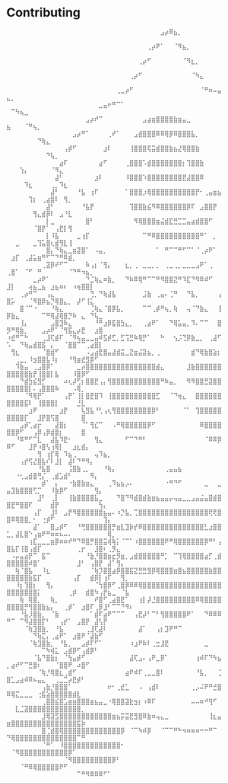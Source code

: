 ﻿# Contributing

⠀⠀⠀⠀⠀⠀⠀⠀⠀⠀⠀⠀⠀⠀⠀⠀⠀⠀⠀⠀⠀⠀⠀⠀⠀⠀⠀⠀⠀⠀⠀⠀⠀⠀⠀⣠⡴⠿⣦⡀⠀⠀⠀⠀⠀⠀⠀⠀⠀⠀⠀⠀⠀⠀⠀⠀⠀⠀⠀⠀⠀⠀⠀⠀⠀⠀⠀⠀⠀⠀⠀⠀⠀⠀⠀⠀⠀⠀
⠀⠀⠀⠀⠀⠀⠀⠀⠀⠀⠀⠀⠀⠀⠀⠀⠀⠀⠀⠀⠀⠀⠀⠀⠀⠀⠀⠀⠀⠀⠀⠀⢀⡴⠟⠁⠀⠀⠈⠻⣦⡀⠀⠀⠀⠀⠀⠀⠀⠀⠀⠀⠀⠀⠀⠀⠀⠀⠀⠀⠀⠀⠀⠀⠀⠀⠀⠀⠀⠀⠀⠀⠀⠀⠀⠀⠀⠀
⠀⠀⠀⠀⠀⠀⠀⠀⠀⠀⠀⠀⠀⠀⠀⠀⠀⠀⠀⠀⠀⠀⠀⠀⠀⠀⠀⠀⠀⠀⢀⡴⠋⠀⠀⠀⠀⠀⠀⠀⠈⠻⣆⡀⠀⠀⠀⠀⠀⠀⠀⠀⠀⠀⠀⠀⠀⠀⠀⠀⠀⠀⠀⠀⠀⠀⠀⠀⠀⠀⠀⠀⠀⠀⠀⠀⠀⠀
⠀⠀⠀⠀⠀⠀⠀⠀⠀⠀⠀⠀⠀⠀⠀⠀⠀⠀⠀⠀⠀⠀⠀⠀⠀⠀⠀⠀⢀⡴⠋⠀⠀⠀⠀⠀⠀⠀⠀⠀⠀⠀⠈⠳⣄⠀⠀⠀⠀⠀⠀⠀⠀⠀⠀⠀⠀⠀⠀⠀⠀⠀⠀⠀⠀⠀⠀⠀⠀⠀⠀⠀⠀⠀⠀⠀⠀⠀
⠀⠀⠀⠀⠀⠀⠀⠀⠀⠀⠀⠀⠀⠀⠀⠀⠀⠀⠀⠀⠀⠀⠀⠀⠀⢀⣀⡴⠋⠀⠀⠀⠀⠀⠀⠀⠀⠀⠀⠀⠀⠀⠀⠀⠈⠛⠶⠤⣤⣄⡀⠀⠀⠀⠀⠀⠀⠀⠀⠀⠀⠀⠀⠀⠀⠀⠀⠀⠀⠀⠀⠀⠀⠀⠀⠀⠀⠀
⠀⠀⠀⠀⠀⠀⠀⠀⠀⠀⠀⠀⠀⠀⠀⠀⠀⠀⠀⠀⠀⣀⣤⠖⠛⠉⠁⠀⠀⠀⠀⠀⠀⠀⠀⠀⠀⠀⠀⠀⠀⠀⠀⠀⠀⠀⠀⠀⠀⠀⠉⠳⢦⣀⠀⠀⠀⠀⠀⠀⠀⠀⠀⠀⠀⠀⠀⠀⠀⠀⠀⠀⠀⠀⠀⠀⠀⠀
⠀⠀⠀⠀⠀⠀⠀⠀⠀⠀⠀⠀⠀⠀⠀⠀⠀⠀⣠⡴⠞⠉⠀⠀⠀⠀⠀⠀⠀⠀⠀⣠⣴⣶⣿⣿⣿⣿⣷⣶⣤⣀⠀⠀⠀⠀⠀⠀⠀⣦⠀⠀⠀⠈⠛⢦⡀⠀⠀⠀⠀⠀⠀⠀⠀⠀⠀⠀⠀⠀⠀⠀⠀⠀⠀⠀⠀⠀
⠀⠀⠀⠀⠀⠀⠀⠀⠀⠀⠀⠀⠀⠀⠀⣠⡴⠛⠁⠀⠀⠀⠀⢀⠞⠁⠀⠀⠀⣠⣾⣿⣿⣿⠿⠿⢿⡿⠿⣿⣿⣿⣧⡀⠀⠀⠀⠀⠀⠀⠀⠀⠀⠀⠀⠀⠙⢷⣄⠀⠀⠀⠀⠀⠀⠀⠀⠀⠀⠀⠀⠀⠀⠀⠀⠀⠀⠀
⠀⠀⠀⠀⠀⠀⠀⠀⠀⠀⠀⠀⠀⢠⡾⠋⠀⠀⠀⠀⠀⠀⣰⠇⠀⠀⠀⠀⢸⣿⣿⣿⢯⣭⣾⣿⣿⣷⣦⣜⢿⣿⣿⣷⠀⠀⠀⠀⠀⠀⠀⠀⠀⠀⠀⠀⠀⠀⠙⢧⡀⠀⠀⠀⠀⠀⠀⠀⠀⠀⠀⠀⠀⠀⠀⠀⠀⠀
⠀⠀⠀⠀⠀⠀⠀⠀⠀⠀⠀⠀⣴⠏⠀⠀⠀⠀⠀⠀⠀⣴⠋⠀⠀⠀⠀⢀⣿⣿⣿⠡⣾⣿⣿⣿⣿⣿⣿⣿⡆⢹⣿⣿⣷⠀⠀⠀⠀⠀⠀⠀⢱⡄⠀⠀⠀⠀⠀⠈⠻⣄⠀⠀⠀⠀⠀⠀⠀⠀⠀⠀⠀⠀⠀⠀⠀⠀
⠀⠀⠀⠀⠀⠀⠀⠀⠀⠀⠀⣼⠃⠀⠀⠀⠀⠀⠀⠀⣰⠇⠀⠀⠀⠀⠀⠸⣿⣿⣿⠱⣿⣿⣿⣿⣿⣿⣿⣿⣟⣼⣿⣿⠿⠀⠀⠀⠀⠀⠀⠀⠀⠹⣆⠀⠀⠀⠀⢀⡀⠹⣆⠀⠀⠀⠀⠀⠀⠀⠀⠀⠀⠀⠀⠀⠀⠀
⠀⠀⠀⠀⠀⠀⠀⠀⠀⠀⣼⠃⠀⠀⠀⠀⠘⣧⠀⢰⠏⠀⠀⠀⠀⠀⠀⠁⣿⣿⣿⡰⢿⣿⣿⣿⣿⣿⣿⣿⣿⣿⣿⡟⠂⢀⣤⣶⣦⠀⠀⠀⠀⠀⢹⡆⠀⢀⣴⣿⠇⠀⢻⡀⠀⠀⠀⠀⠀⠀⠀⠀⠀⠀⠀⠀⠀⠀
⠀⠀⠀⠀⠀⠀⠀⠀⠀⣼⠃⠀⠀⠀⠀⠀⠀⠘⣧⡟⠀⠀⠀⠀⠀⠀⠀⠀⢹⣿⣿⣷⣮⠻⠿⣿⣿⣿⣿⣿⣿⡿⠏⠀⣠⣿⣿⡟⠀⠀⠀⠀⠀⠀⠀⢻⣄⣾⡿⠇⠀⣠⠘⣇⠀⠀⠀⠀⠀⠀⠀⠀⠀⠀⠀⠀⠀⠀
⠀⠀⠀⠀⠀⠀⠀⠀⠀⡇⣀⠀⠀⠀⠀⠀⠀⠀⣿⠃⠀⠀⠀⠀⠀⠀⠀⠀⠀⠻⢿⣿⣿⣿⣶⣬⣾⣏⣛⣉⣉⣤⣴⣾⣿⣿⠋⠀⠀⠀⠀⠀⠀⠀⠀⠈⣿⡟⠁⠀⢠⣟⡇⢻⠀⠀⠀⠀⠀⠀⠀⠀⠀⠀⠀⠀⠀⠀
⠀⠀⠀⠀⠀⠀⠀⠀⠀⡇⠸⣧⠀⠀⠀⠀⣀⢰⡏⠀⠀⠀⠀⠀⠀⠀⠀⠀⠀⠀⠀⠉⠛⠿⣿⣿⣿⣿⣿⣿⣿⣿⣿⣿⠛⠁⠀⡀⠀⠀⠀⣀⠀⠀⠀⣀⢹⣥⣿⢆⣾⢻⣇⢸⠀⠀⠀⠀⠀⠀⠀⠀⠀⠀⠀⠀⠀⠀
⠀⠀⠀⠀⠀⠀⠀⠀⠀⣿⡄⠙⢷⣄⣀⣶⣽⣿⠁⠀⠠⣤⡀⠀⠀⠀⠀⠀⠀⠀⠀⠀⠀⠀⠁⠀⠛⠉⠉⠛⠋⠉⠁⠈⢀⡴⠟⠁⠀⠀⣰⡏⠀⢀⣼⣥⣶⠛⠋⠉⠙⠛⠿⣾⡀⠀⠀⠀⠀⠀⠀⠀⠀⠀⠀⠀⠀⠀
⠀⠀⠀⠀⠀⠀⠀⠀⢀⣽⡿⠞⠋⠉⠀⠀⠀⠀⠷⢠⡆⠈⢻⡄⠀⠀⠀⣆⡀⢀⠀⣀⣀⡀⡀⠀⢀⣀⢀⡀⣀⣀⣀⣠⠟⠁⢀⠀⠀⢀⣿⠁⠀⠈⠋⠀⠛⠀⠀⠀⠀⠀⠀⠈⠙⠛⠲⣦⡀⠀⠀⠀⠀⠀⠀⠀⠀⠀
⠀⠀⠀⠀⠀⠀⣀⡴⠟⠁⠀⠀⠀⠀⠀⠀⠀⠀⠙⣈⢷⣄⠶⣷⡀⠀⠀⠙⠷⠿⢿⠛⠉⠉⠛⠻⣿⣿⣝⠛⠹⣏⠙⠻⠿⠾⠋⠀⠀⣸⡇⠀⠀⠀⢴⣦⣀⣦⠀⣰⣦⠶⠆⠀⠰⢶⣿⣿⡇⠀⠀⠀⠀⠀⠀⠀⠀⠀
⠀⠀⠀⢀⡴⠛⠉⠀⠀⢠⣄⠀⠀⠀⠀⠀⠀⠀⠀⢙⡀⠙⢷⣼⣧⠀⠀⠀⠀⠀⠀⣨⣷⠀⢀⣤⠄⢈⠛⠀⠀⠙⣧⡀⠀⠀⠀⠀⢠⣿⡥⠀⠀⠀⠈⠻⣿⡿⣦⡙⢿⣿⣄⡀⠀⡼⠋⢸⣅⠀⠀⠀⠀⠀⠀⠀⠀⠀
⠀⠀⠀⣿⠈⠉⠐⠀⠀⠀⠘⢷⣄⠀⠀⠀⠀⠀⠀⢈⢷⣄⠈⣿⡿⣧⡀⠀⠀⠀⠀⠉⠉⢀⡾⠛⢦⡀⢷⠀⠀⢤⠈⠙⣷⣄⠀⠀⢸⡿⣷⣄⠀⠀⠀⠀⠀⠉⠛⢿⣼⢿⣿⡙⠷⠀⣄⠀⠙⢧⣀⠀⠀⠀⠀⠀⠀⠀
⠀⠀⠀⢸⡄⠀⠀⠀⠀⠀⣠⣿⣹⠷⣄⠀⠀⠀⠀⠀⠘⠛⣰⡿⣯⣿⣳⣄⡀⠀⠀⢀⣴⠟⠁⠀⠀⠙⢿⣥⣤⡀⠹⠄⠉⠉⠀⠀⣿⡻⠛⢿⣷⡀⠀⠀⠀⣠⡴⠟⠁⠈⢻⣯⣄⡴⣟⠀⠀⣰⣿⠀⠀⠀⠀⠀⠀⠀
⠰⣞⠛⠉⠓⠀⠀⠀⢀⣸⢏⣾⠏⠀⠈⠻⢦⣤⣀⣀⣤⠾⣫⡾⣋⡀⣋⢩⣛⠷⢿⡛⠁⠀⠀⠓⠀⠀⢢⡨⢙⡿⣷⣀⡀⠀⢀⣼⠋⠡⠀⠀⠙⢷⣤⣾⣿⣯⠀⡄⠀⠀⠈⣿⣿⠉⠉⢀⣴⣿⡇⠀⠀⠀⠀⠀⠀⠀
⠀⢻⣆⠀⠀⠀⠀⠀⠈⣿⣾⠋⠀⠀⠀⠀⠀⠀⠠⣠⣴⣟⣿⣤⣼⣾⣭⣀⣝⣶⣬⣽⣦⡀⢀⠀⠀⠀⠀⠀⠀⠀⣾⠙⢿⣷⣿⣵⡆⠀⠀⢀⣀⡀⠸⣲⣿⣿⣧⠸⡆⠀⠀⠘⢻⣶⣞⣻⡿⠋⠀⠀⠀⠀⠀⠀⠀⠀
⠀⠀⠹⣷⣤⠀⢀⣠⣿⡿⠁⠀⠀⠀⠀⠀⣀⡴⣿⣿⣿⣿⣿⣿⣿⣿⣿⣿⣿⣿⣿⣿⣿⣿⣾⣄⠀⠀⠀⠀⠀⣸⣷⣿⣿⣿⣿⣿⣿⣿⣿⣿⣿⣿⣷⡟⢸⣿⣿⡇⣧⠀⠀⠀⠸⣿⡿⠋⠀⠀⠀⠀⠀⠀⠀⠀⠀⠀
⠀⠀⠀⠙⣾⣳⣮⣻⡋⠀⠀⠀⠀⠴⢆⡼⢋⡆⣿⣿⣟⢠⡄⢻⣿⣿⣿⣿⣿⣿⣿⣿⣿⣿⣿⠛⠷⣤⡀⠀⠀⠻⠻⣿⣿⣛⣽⣿⣿⣿⣿⣿⣿⣿⡇⠄⢠⣿⣿⣿⠷⠀⠀⠀⠠⢿⡀⠀⠀⠀⠀⠀⠀⠀⠀⠀⠀⠀
⠀⠀⠀⠀⠈⠻⢿⡟⠁⠀⠀⠀⠀⢠⡟⠁⢸⡇⣿⣟⣿⠹⠀⢸⣿⣿⣿⣿⣿⣿⣿⣿⣿⣿⣋⠀⠀⠈⠙⢶⣄⠀⠀⣿⣿⣿⣿⣿⣿⣿⣿⣿⣿⣯⠇⠀⢸⣿⣿⣿⡇⠀⠀⠀⠀⣘⣇⠀⠀⠀⠀⠀⠀⠀⠀⠀⠀⠀
⠀⠀⠀⠀⠀⣰⠟⠀⠀⠀⠀⠀⣰⡟⠀⠀⠀⢧⣻⣧⠘⢃⢠⢆⢻⣿⣿⣿⣿⣿⣿⣿⣿⡿⠃⠀⠀⠀⠀⠀⠈⠁⠀⢹⣿⣿⣿⣿⣿⣿⣿⣿⣿⡏⠀⠀⣸⡟⣿⢫⣿⠀⠀⠀⠀⠀⣿⠀⠀⠀⠀⠀⠀⠀⠀⠀⠀⠀
⠀⠀⠀⣠⡾⢁⣴⡖⠀⠀⠀⣼⣿⡆⠀⠀⠀⠈⠁⢻⣎⠉⠀⠀⠠⠛⢿⣿⣿⣿⣿⣿⡿⠋⠀⠀⠀⠀⠀⠀⠀⠀⠀⠀⠿⣿⣿⣿⣿⣿⣿⡿⠋⠀⠀⢠⡿⢠⡿⣾⣿⡆⠀⠀⠀⠀⣿⠀⠀⠀⠀⠀⠀⠀⠀⠀⠀⠀
⠀⠀⠘⠿⠛⠋⠉⣇⠀⠀⣼⣧⠹⣟⠂⠀⠀⠀⠀⠀⢻⣄⠀⠀⠀⠀⠀⠋⠉⠙⠛⠃⠀⠀⠀⠀⠀⠀⠀⠀⠀⠀⠀⠀⠀⠈⠿⠿⡿⠿⠋⠀⠀⠀⣸⡟⠰⣿⢣⢰⢿⡇⠀⠀⣰⣆⣾⡄⠀⠀⠀⠀⠀⠀⠀⠀⠀⠀
⠀⠀⠀⠀⠀⠀⠀⢻⠀⢰⡏⢿⠀⠹⣦⢀⠀⠀⠀⠀⢤⠹⣦⡀⠀⠀⠀⠀⠀⠀⠀⠀⠀⠀⠀⠀⠀⠀⠀⠀⠀⠀⠀⠀⠀⠀⠀⠀⠀⠀⠀⠀⢠⡞⢫⣜⣿⣧⠎⠇⣸⡇⠀⣼⠇⠙⠛⠻⡄⠀⠀⠀⠀⠀⠀⠀⠀⠀
⠀⠀⠀⠀⠀⠀⠀⠘⣧⣿⠀⠀⠀⠀⢨⣿⣷⢀⡀⠀⠀⠀⠘⢷⡄⠀⠀⠀⠀⠀⠀⠀⠀⠀⠀⠀⢀⣤⣤⣦⠀⠀⠀⠀⠀⠀⠀⠀⠀⠀⠀⠐⢂⣠⣾⣿⢛⡌⠀⢀⣾⣡⣾⠃⠀⠀⠀⠀⠻⡄⠀⠀⠀⠀⠀⠀⠀⠀
⠀⠀⠀⠀⠀⠀⠀⠀⡾⠁⠀⡄⠀⠀⠐⣷⣿⣷⣶⣄⠀⠀⠀⢀⠹⣦⣦⡠⠄⠀⠀⠀⠀⠀⠀⠀⠐⠛⠙⠋⠀⠀⠀⠀⠀⣀⠀⠀⣀⣤⣹⣷⣿⣿⣿⢋⡉⠀⠀⠸⣷⡿⠋⠀⠀⠀⠀⠀⠀⢻⡄⠀⠀⠀⠀⠀⠀⠀
⠀⠀⠀⠀⠀⠀⠀⣸⠃⠀⢀⡇⠀⠀⢸⣷⣿⣿⣿⣿⣧⣀⠀⠀⠀⠙⣿⠙⠻⣾⣿⣾⣷⣶⣦⣤⣤⡤⢤⣤⣀⣀⣠⣤⣬⣤⣿⣾⣿⣿⣟⠛⣿⣿⠏⠀⠀⠀⠀⣾⡟⠀⠀⠀⠀⠀⠀⠀⠀⠀⢳⡄⠀⠀⠀⠀⠀⠀
⠀⠀⠀⠀⠀⠀⢠⡏⠀⠀⣸⠇⠀⣠⡟⠻⣿⣿⣿⣿⣿⣿⣦⣤⠄⠰⡙⣧⡀⢉⣿⣿⣿⣿⣿⣿⣿⣿⣿⣿⣿⣿⣿⣿⣿⣿⢟⢟⣿⣿⠿⢿⣿⣿⡀⠂⠀⢐⡾⠋⠀⠀⠀⠀⠀⠀⠀⠀⠀⠀⠀⢹⡄⠀⠀⠀⠀⠀
⠀⠀⠀⠀⠀⠀⣼⠁⠀⠀⣿⣠⡾⠋⠀⠀⠘⢛⣿⣿⣿⣿⣿⣿⡛⣶⣇⣹⡷⡞⠿⣿⣿⣿⣿⣿⣿⣿⣿⣿⣿⣿⣿⣿⣿⣃⣰⣿⣿⣁⡀⣼⣇⣿⠑⢠⣶⠟⠛⠶⠶⠦⠤⠄⠀⠀⠀⠀⠀⠀⠀⠀⢿⡀⠀⠀⠀⠀
⠀⠀⠀⠀⠀⢰⣏⣀⣀⣀⣶⡿⠶⠶⠞⠛⠙⠿⣿⡛⣿⣿⣭⢾⢷⡅⠈⠉⠁⠰⣿⣿⣿⣿⣿⣿⠟⠛⢿⣿⣿⣿⣿⣿⣿⡿⠛⠃⢠⣿⣧⡏⢸⣿⢠⣾⡏⠀⠀⠀⠀⠀⠀⠀⠀⢀⡖⠀⠀⣸⣿⠆⢀⡻⣄⠀⠀⠀
⠀⠠⡤⣤⣴⡟⠉⠀⣯⠉⠀⠀⠀⠀⠀⠀⠀⠀⠘⣷⡘⣿⣿⣶⣖⡻⣶⡀⣠⣾⣿⣿⣿⣿⣿⠛⡁⠀⠉⢹⢿⣿⣿⣿⣿⣴⡋⢀⣾⣿⣿⣿⣿⣿⠾⣿⠁⠀⠀⠀⠀⠀⠀⠀⠀⣸⠃⠀⢠⣿⡟⠀⣼⠁⢻⡄⠀⠀
⠀⠀⢷⠈⣿⣧⠀⠀⠸⣆⠀⠀⠀⠀⠀⠀⠀⠀⠀⠈⢷⡹⣿⣿⣴⡿⣿⣿⣯⣝⣛⣛⣻⡿⢿⣿⣿⣿⣶⣿⣦⣿⣿⣿⣿⣿⣷⣿⣿⣿⣿⣿⣿⣿⣷⣯⡏⠀⠀⠀⠀⠀⠀⠀⢠⡏⠀⠀⣾⡿⡇⢰⠏⠀⠀⢻⡀⠀
⠀⠀⠸⡆⢹⣿⡆⠀⠀⢻⡄⠀⠀⠀⠀⠀⠀⠀⠀⠀⠈⢳⣿⡿⠋⢀⣿⡿⠿⠿⢿⣿⣿⣿⣿⣿⣿⣿⣿⣿⣿⣿⣿⣿⣿⣿⣿⣿⣿⣿⣿⣿⣿⣿⣿⣿⡅⠀⠀⠀⠀⠀⠀⢀⡾⠀⠀⣾⣿⠳⢠⡟⣦⣀⠀⠈⣧⠀
⠀⠀⠀⢷⠀⢿⣿⡀⠀⠀⢷⡀⠀⠀⠀⠀⠀⠀⠀⠀⠞⣿⠋⢀⣴⣿⣟⠁⠀⠀⢰⡇⡼⣘⣿⣿⣿⣿⣿⣿⣿⣿⣿⠿⢿⣿⣿⣿⣿⣿⣿⣿⣿⡛⢻⣿⣿⣷⣦⡄⠀⠀⢀⡾⠁⠀⣰⣿⠏⢀⡿⣸⠃⠉⠉⠙⠻⠆
⠀⠀⠀⠘⣧⡸⣿⣷⡀⠀⠈⣷⠀⠀⠀⠀⠀⠀⠀⠁⣾⠏⣴⠟⠉⠉⠉⠀⠀⢠⣟⡼⠃⠉⠃⢻⣿⣿⣿⣿⣿⠟⠁⠀⠀⠙⠿⠿⠿⠛⠉⠀⠉⠻⣼⣿⣿⡏⠃⠀⠀⢠⡞⠁⠀⣠⣿⡟⠀⣼⢣⡟⠀⠀⠀⠀⠀⠀
⠀⠀⠀⠀⠈⢷⣹⣿⣷⡀⠀⠘⣧⠀⠀⠀⠀⠀⢀⣸⢏⣼⠇⠀⠀⠀⠀⠀⠀⠀⣼⠁⠀⠀⢠⡆⣹⠟⠛⠉⠀⠀⠀⠀⠀⠀⠀⠀⠀⠀⠀⠀⠀⠀⠀⠙⢷⣍⡄⢀⣴⠟⠁⠀⣰⣿⠟⠈⣼⣷⠋⠀⠀⠀⠀⠀⠀⠀
⠀⠀⠀⠀⠀⠈⢷⣹⣿⣷⡀⠀⠘⣧⡀⠀⠀⣠⡾⠏⠋⠁⠀⠀⠀⠀⠀⠀⠰⣰⠟⠷⠇⢀⣒⣸⣟⠀⠀⠀⠀⠀⠀⠀⠀⣀⠀⠀⠀⠀⠀⠀⠀⠀⠀⠀⠀⠉⠳⢾⣅⠀⣠⣾⡿⠋⢠⣾⡿⠃⠀⠀⠀⠀⠀⠀⠀⠀
⠀⠀⠀⠀⠀⠀⠈⣧⠙⣿⣷⡆⠀⠈⢳⣤⡾⠋⠀⠀⠀⠀⠀⠀⠀⠀⠀⠀⣼⢏⣠⠄⢠⠟⣀⡿⠁⠀⠀⠀⠀⠀⠀⢰⠾⠏⠙⠳⣦⡀⣴⠞⠋⠉⣛⣿⠆⠀⠀⠀⠈⣿⣿⠟⠀⠴⣿⠋⠀⠀⠀⠀⠀⠀⠀⠀⠀⠀
⠀⠀⠀⠀⠀⠀⠀⠈⢷⡘⢿⣿⣆⢀⣾⠋⠀⠀⠀⠀⠀⠀⠀⠀⠀⠀⠀⣴⠟⠾⠏⢀⣀⣀⣿⠇⠀⠀⠀⠀⠀⠀⠀⠘⣧⡀⠀⠀⢈⣿⣁⣠⣴⠾⠿⠦⣤⣄⠀⠀⢀⣀⣉⡴⣟⡾⠃⠀⠀⠀⠀⠀⠀⠀⠀⠀⠀⠀
⠀⠀⠀⠀⠀⠀⠀⠀⢠⣷⡘⣿⣿⣿⠁⠀⠀⠀⠀⠀⠀⠀⠀⠖⠂⢀⣞⣁⠀⠀⠠⠀⢠⣾⠇⠀⠀⠀⠀⠀⠀⠀⢀⡠⠬⠟⠛⣚⣿⠿⢿⣍⣀⣀⣀⠀⢐⣯⣵⣿⣿⣿⣿⣿⣾⣇⠀⠀⠀⠀⠀⠀⠀⠀⠀⠀⠀⠀
⠀⠀⠀⠀⠀⠀⠀⠀⢀⣿⣿⣮⣿⣡⣶⣶⣿⣿⣿⣶⣦⣤⣀⠐⢿⣿⣿⣽⣗⣲⡆⠰⠿⠏⠀⠀⠀⠀⠀⠀⠀⠀⠤⠤⠶⠚⢻⠋⠀⠀⠀⣇⣈⣽⣿⣿⣿⣿⣿⣿⣿⣿⣿⣿⣿⣿⡀⠀⠀⠀⠀⠀⠀⠀⠀⠀⠀⠀
⠀⠀⠀⠀⠀⠀⠀⠀⣸⢿⣽⣫⣿⣿⣿⣿⣿⣿⣿⣿⣿⣿⣿⣿⣶⣦⡭⣭⣟⣻⣿⠿⣷⠶⢤⣄⣀⠀⠀⠀⠀⠀⠀⠀⠀⠀⢸⣆⣤⣶⣿⣿⣿⣿⣿⣿⣿⣿⣿⣿⣿⣿⣿⣿⣿⣯⡷⠀⠀⠀⠀⠀⠀⠀⠀⠀⠀⠀
⠀⠀⠀⠀⠀⠀⠀⠀⣿⢈⣾⣿⢿⣿⣿⣿⣿⣿⣿⣿⣿⣿⣿⣿⣿⣿⡿⠀⠈⠉⠳⠾⡿⠀⠀⠈⠉⠉⠛⠓⠲⠶⠶⠶⠒⠒⠛⠉⠀⠙⢿⣿⣿⣿⣿⣿⣿⣿⣿⣿⣿⣿⣿⣿⣿⠉⠛⠀⠀⠀⠀⠀⠀⠀⠀⠀⠀⠀
⠀⠀⠀⠀⠀⠀⠀⠀⠈⠛⠁⠀⠸⣿⣿⣿⣿⣿⣿⣿⣿⣿⣿⣿⣿⣿⠂⠀⠀⠀⠀⠀⠀⠀⠀⠀⠀⠀⠀⠀⠀⠀⠀⠀⠀⠀⠀⠀⠀⠀⠈⠻⣿⣿⣿⣿⣿⣿⣿⣿⣿⣿⣿⡿⠁⠀⠀⠀⠀⠀⠀⠀⠀⠀⠀⠀⠀⠀
⠀⠀⠀⠀⠀⠀⠀⠀⠀⠀⠀⠀⠀⠈⠻⣿⣿⣿⣿⣿⣿⣿⣿⣿⡿⠃⠀⠀⠀⠀⠀⠀⠀⠀⠀⠀⠀⠀⠀⠀⠀⠀⠀⠀⠀⠀⠀⠀⠀⠀⠀⠀⠈⠛⠿⢿⣿⣿⣿⣿⣿⠟⠋⠀⠀⠀⠀⠀⠀⠀⠀⠀⠀⠀⠀⠀⠀⠀
⠀⠀⠀⠀⠀⠀⠀⠀⠀⠀⠀⠀⠀⠀⠀⠀⠉⠛⠻⠿⠿⠿⠋⠁⠀⠀⠀⠀⠀⠀⠀⠀⠀⠀⠀⠀⠀⠀⠀⠀⠀⠀⠀⠀⠀⠀⠀⠀⠀⠀⠀⠀⠀⠀⠀⠀⠀⠀⠀⠀⠀⠀⠀⠀⠀⠀⠀⠀⠀⠀⠀⠀⠀⠀⠀⠀⠀⠀